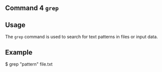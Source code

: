  ## Command 4 `grep`

 ## Usage 

  The `grep` command is used to search for text patterns in files or input data.

  ## Example 

  $ grep "pattern" file.txt
